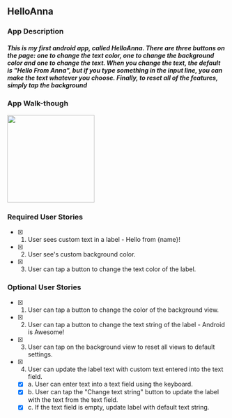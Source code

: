 ## HelloAnna

### App Description
 ##### This is my first android app, called HelloAnna. There are three buttons on the page: one to change the text color, one to change the background color and one to change the text. When you change the text, the default is "Hello From Anna", but if you type something in the input line, you can make the text whatever you choose. Finally, to reset all of the features, simply tap the background

### App Walk-though

<img src="http://g.recordit.co/3z4MHTw3Tv.gif" width=200><br>

### Required User Stories
- [x] 1. User sees custom text in a label - Hello from {name}!
- [x] 2. User see's custom background color.
- [x] 3. User can tap a button to change the text color of the label.

### Optional User Stories
- [x] 1. User can tap a button to change the color of the background view.  
- [x] 2. User can tap a button to change the text string of the label - Android is Awesome!  
- [x] 3. User can tap on the background view to reset all views to default settings.  
- [x] 4. User can update the label text with custom text entered into the text field.  
   - [x] a. User can enter text into a text field using the keyboard.  
   - [x] b. User can tap the "Change text string" button to update the label with the text from the text field.  
   - [x] c. If the text field is empty, update label with default text string.  
